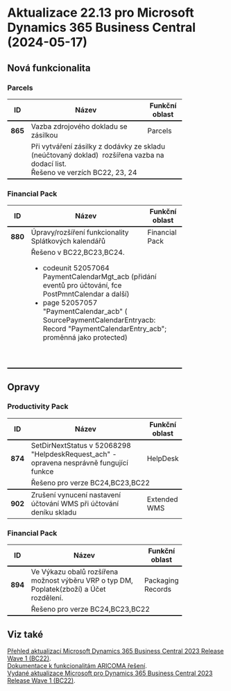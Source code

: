 ﻿# Aktualizace 22.13 pro Microsoft Dynamics 365 Business Central (2024-05-17)

## Nová funkcionalita

### Parcels
<table style="width:80%"><tr><th style="width:8%">ID</th><th style="width:70%">Název</th><th style="width:22%">Funkční oblast</th></tr>
<tr>
        <td style="border-top: 2px solid #000;"><b>865</b></td>
        <td style="border-top: 2px solid #000;">Vazba zdrojového dokladu se zásilkou</td>
        <td style="border-top: 2px solid #000;">Parcels</td>
        </tr><tr>
            <td style="border-bottom: 2px solid #000;"></td>
            <td style="border-bottom: 2px solid #000;" colspan="2"><span style="color:rgba(0, 0, 0, 0.9);display:inline !important;"><div style="box-sizing:border-box;">Při vytváření zásilky z dodávky ze skladu (neúčtovaný doklad)&nbsp; rozšířena vazba na dodací list.&nbsp; </div><div style="box-sizing:border-box;"><span style="font-weight:inherit;">Řešeno ve verzích BC22, 23, 24&nbsp;</span><br> </div></span></td>
            </tr> </table>

### Financial Pack
<table style="width:80%"><tr><th style="width:8%">ID</th><th style="width:70%">Název</th><th style="width:22%">Funkční oblast</th></tr>
<tr>
        <td style="border-top: 2px solid #000;"><b>880</b></td>
        <td style="border-top: 2px solid #000;">Úpravy/rozšíření funkcionality Splátkových kalendářů</td>
        <td style="border-top: 2px solid #000;">Financial Pack</td>
        </tr><tr>
            <td style="border-bottom: 2px solid #000;"></td>
            <td style="border-bottom: 2px solid #000;" colspan="2"><div>Řešeno v BC22,BC23,BC24. </div><div><div style="box-sizing:border-box;"><ul><li><span style="font-weight:inherit;">codeunit 52057064 PaymentCalendarMgt_acb (</span>přidání eventů pro účtování, fce PostPmntCalendar a další) </li><li>page 52057057 &quot;PaymentCalendar_acb&quot; ( SourcePaymentCalendarEntryacb: Record &quot;PaymentCalendarEntry_acb&quot;; proměnná jako&nbsp;<span style="font-weight:inherit;">protected)</span> </li> </ul> </div><br><br> </div></td>
            </tr> </table>

## Opravy

### Productivity Pack
<table style="width:80%"><tr><th style="width:8%">ID</th><th style="width:70%">Název</th><th style="width:22%">Funkční oblast</th></tr>
<tr>
        <td style="border-top: 2px solid #000;"><b>874</b></td>
        <td style="border-top: 2px solid #000;">SetDirNextStatus v 52068298 "HelpdeskRequest_ach" - opravena nesprávně fungující funkce</td>
        <td style="border-top: 2px solid #000;">HelpDesk</td>
        </tr><tr>
            <td style="border-bottom: 2px solid #000;"></td>
            <td style="border-bottom: 2px solid #000;" colspan="2"><div><span style="display:inline !important;">Řešeno pro verze BC24,BC23,BC22</span><br> </div></td>
            </tr><tr>
        <td style="border-top: 2px solid #000;"><b>902</b></td>
        <td style="border-top: 2px solid #000;">Zrušení vynucení nastavení účtování WMS při účtování deníku skladu</td>
        <td style="border-top: 2px solid #000;">Extended WMS</td>
        </tr> </table>

### Financial Pack
<table style="width:80%"><tr><th style="width:8%">ID</th><th style="width:70%">Název</th><th style="width:22%">Funkční oblast</th></tr>
<tr>
        <td style="border-top: 2px solid #000;"><b>894</b></td>
        <td style="border-top: 2px solid #000;">Ve Výkazu obalů rozšířena možnost výběru VRP o typ DM, Poplatek(zboží) a Účet rozdělení.</td>
        <td style="border-top: 2px solid #000;">Packaging Records</td>
        </tr><tr>
            <td style="border-bottom: 2px solid #000;"></td>
            <td style="border-bottom: 2px solid #000;" colspan="2"><div>Řešeno pro verze BC24,BC23,BC22 </div></td>
            </tr> </table>

## Viz také 

[Přehled aktualizací Microsoft Dynamics 365 Business Central 2023 Release Wave 1 (BC22)](Updates-bc22.md).  
[Dokumentace k funkcionalitám ARICOMA řešení](https://muj.autocont.cz/docs/cs-cz/dynamics365/business-central/Solutions/solutions.html).  
[Vydané aktualizace Microsoft pro Dynamics 365 Business Central 2023 Release Wave 1 (BC22)](https://support.microsoft.com/en-us/topic/released-updates-for-microsoft-dynamics-365-business-central-2023-release-wave-1-37e2d08e-6f61-4522-90ba-1cea59d8de51).  

